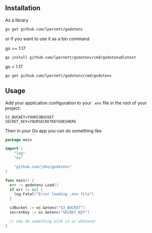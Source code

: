 

## Installation

As a library

```bash
go get github.com/lpernett/godotenv
```

or if you want to use it as a bin command

go >= 1.17
```shell
go install github.com/lpernett/godotenv/cmd/godotenv@latest
```

go < 1.17
```shell
go get github.com/lpernett/godotenv/cmd/godotenv
```

## Usage

Add your application configuration to your `.env` file in the root of your project:

```shell
S3_BUCKET=YOURS3BUCKET
SECRET_KEY=YOURSECRETKEYGOESHERE
```

Then in your Go app you can do something like

```go
package main

import (
    "log"
    "os"

    "github.com/joho/godotenv"
)

func main() {
  err := godotenv.Load()
  if err != nil {
    log.Fatal("Error loading .env file")
  }

  s3Bucket := os.Getenv("S3_BUCKET")
  secretKey := os.Getenv("SECRET_KEY")

  // now do something with s3 or whatever
}
